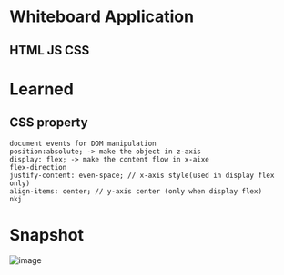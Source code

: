 # Whiteboard Application 
## HTML JS CSS

# Learned
## CSS property
    document events for DOM manipulation
    position:absolute; -> make the object in z-axis
    display: flex; -> make the content flow in x-aixe
    flex-direction 
    justify-content: even-space; // x-axis style(used in display flex only)
    align-items: center; // y-axis center (only when display flex)
    nkj
    
# Snapshot
![image](https://user-images.githubusercontent.com/34793927/134158978-1eecc1c7-7a74-44d8-8808-1272226f5bac.png)
